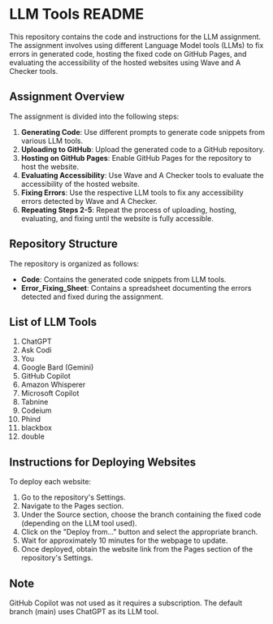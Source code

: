 # LLM Tools README

This repository contains the code and instructions for the LLM assignment. The assignment involves using different Language Model tools (LLMs) to fix errors in generated code, hosting the fixed code on GitHub Pages, and evaluating the accessibility of the hosted websites using Wave and A Checker tools.

## Assignment Overview

The assignment is divided into the following steps:

1. **Generating Code**: Use different prompts to generate code snippets from various LLM tools.
2. **Uploading to GitHub**: Upload the generated code to a GitHub repository.
3. **Hosting on GitHub Pages**: Enable GitHub Pages for the repository to host the website.
4. **Evaluating Accessibility**: Use Wave and A Checker tools to evaluate the accessibility of the hosted website.
5. **Fixing Errors**: Use the respective LLM tools to fix any accessibility errors detected by Wave and A Checker.
6. **Repeating Steps 2-5**: Repeat the process of uploading, hosting, evaluating, and fixing until the website is fully accessible.

## Repository Structure

The repository is organized as follows:

- **Code**: Contains the generated code snippets from LLM tools.
- **Error_Fixing_Sheet**: Contains a spreadsheet documenting the errors detected and fixed during the assignment.

## List of LLM Tools
1. ChatGPT
2. Ask Codi
3. You
4. Google Bard (Gemini)
5. GitHub Copilot
6. Amazon Whisperer
7. Microsoft Copilot
8. Tabnine
9. Codeium
10. Phind
11. blackbox
12. double

## Instructions for Deploying Websites

To deploy each website:

1. Go to the repository's Settings.
2. Navigate to the Pages section.
3. Under the Source section, choose the branch containing the fixed code (depending on the LLM tool used).
4. Click on the "Deploy from..." button and select the appropriate branch.
5. Wait for approximately 10 minutes for the webpage to update.
6. Once deployed, obtain the website link from the Pages section of the repository's Settings.

## Note

GitHub Copilot was not used as it requires a subscription. 
The default branch (main) uses ChatGPT as its LLM tool.
